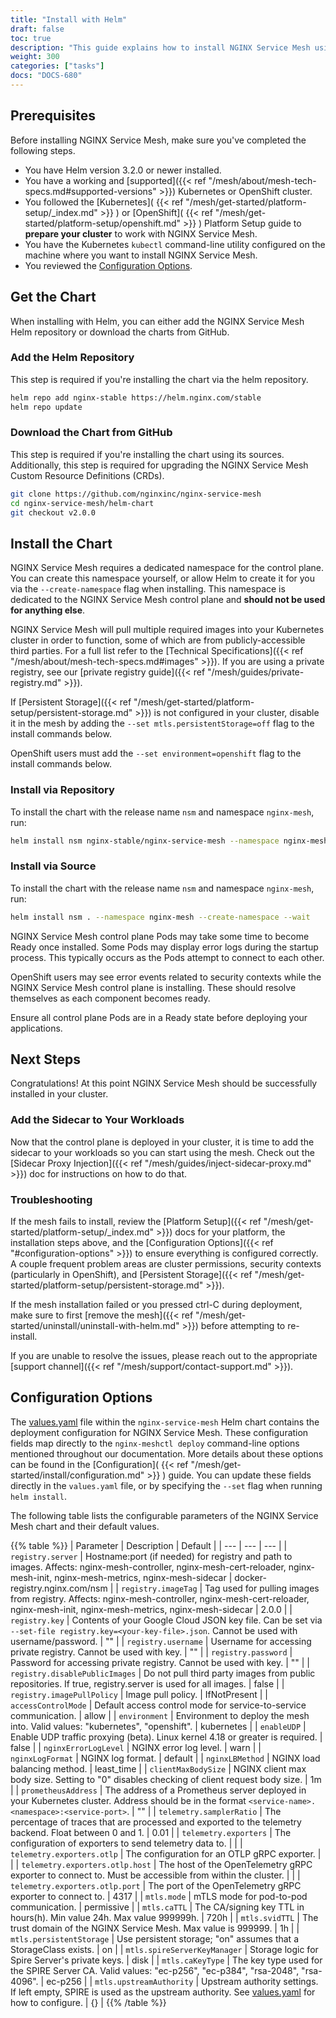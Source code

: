 ```yaml
---
title: "Install with Helm"
draft: false
toc: true
description: "This guide explains how to install NGINX Service Mesh using Helm."
weight: 300
categories: ["tasks"]
docs: "DOCS-680"
---
```


## Prerequisites

Before installing NGINX Service Mesh, make sure you've completed the following steps.

- You have Helm version 3.2.0 or newer installed.
- You have a working and [supported]({{< ref "/mesh/about/mesh-tech-specs.md#supported-versions" >}}) Kubernetes or OpenShift cluster.
- You followed the [Kubernetes]( {{< ref "/mesh/get-started/platform-setup/_index.md" >}} ) or [OpenShift]( {{< ref "/mesh/get-started/platform-setup/openshift.md" >}} ) Platform Setup guide to **prepare your cluster** to work with NGINX Service Mesh.
- You have the Kubernetes `kubectl` command-line utility configured on the machine where you want to install NGINX Service Mesh.
- You reviewed the [Configuration Options](#configuration-options).

## Get the Chart

When installing with Helm, you can either add the NGINX Service Mesh Helm repository or download the charts from GitHub.

### Add the Helm Repository

This step is required if you're installing the chart via the helm repository.

```bash
helm repo add nginx-stable https://helm.nginx.com/stable
helm repo update
```

### Download the Chart from GitHub

This step is required if you're installing the chart using its sources. Additionally, this step is required for upgrading the NGINX Service Mesh Custom Resource Definitions (CRDs).

```bash
git clone https://github.com/nginxinc/nginx-service-mesh
cd nginx-service-mesh/helm-chart
git checkout v2.0.0
```

## Install the Chart

NGINX Service Mesh requires a dedicated namespace for the control plane.
You can create this namespace yourself, or allow Helm to create it for you via the `--create-namespace` flag when installing.
This namespace is dedicated to the NGINX Service Mesh control plane and **should not be used for anything else**.

NGINX Service Mesh will pull multiple required images into your Kubernetes cluster in order to function, some of which are from publicly-accessible third parties. For a full list refer to the [Technical Specifications]({{< ref "/mesh/about/mesh-tech-specs.md#images" >}}). If you are using a private registry, see our [private registry guide]({{< ref "/mesh/guides/private-registry.md" >}}).


If [Persistent Storage]({{< ref "/mesh/get-started/platform-setup/persistent-storage.md" >}}) is not configured in your cluster, disable it in the mesh by adding the `--set mtls.persistentStorage=off` flag to the install commands below.

OpenShift users must add the `--set environment=openshift` flag to the install commands below.

### Install via Repository

To install the chart with the release name `nsm` and namespace `nginx-mesh`, run:

```bash
helm install nsm nginx-stable/nginx-service-mesh --namespace nginx-mesh --create-namespace --wait
```

### Install via Source

To install the chart with the release name `nsm` and namespace `nginx-mesh`, run:

```bash
helm install nsm . --namespace nginx-mesh --create-namespace --wait
```

NGINX Service Mesh control plane Pods may take some time to become Ready once installed.
Some Pods may display error logs during the startup process.
This typically occurs as the Pods attempt to connect to each other.

OpenShift users may see error events related to security contexts while the NGINX Service Mesh control plane is installing.
These should resolve themselves as each component becomes ready.

Ensure all control plane Pods are in a Ready state before deploying your applications.

## Next Steps

Congratulations! At this point NGINX Service Mesh should be successfully installed in your cluster.

### Add the Sidecar to Your Workloads

Now that the control plane is deployed in your cluster, it is time to add the sidecar to your workloads so you can start using the mesh.
Check out the [Sidecar Proxy Injection]({{< ref "/mesh/guides/inject-sidecar-proxy.md" >}}) doc for instructions on how to do that.

### Troubleshooting

If the mesh fails to install, review the [Platform Setup]({{< ref "/mesh/get-started/platform-setup/_index.md" >}}) docs for your platform, the installation steps above, and the [Configuration Options]({{< ref "#configuration-options" >}}) to ensure everything is configured correctly.
A couple frequent problem areas are cluster permissions, security contexts (particularly in OpenShift), and [Persistent Storage]({{< ref "/mesh/get-started/platform-setup/persistent-storage.md" >}}).

If the mesh installation failed or you pressed ctrl-C during deployment, make sure to first [remove the mesh]({{< ref "/mesh/get-started/uninstall/uninstall-with-helm.md" >}}) before attempting to re-install.

If you are unable to resolve the issues, please reach out to the appropriate [support channel]({{< ref "/mesh/support/contact-support.md" >}}).

## Configuration Options

The [values.yaml](https://github.com/nginxinc/nginx-service-mesh/blob/main/helm-chart/values.yaml) file within the `nginx-service-mesh` Helm chart contains the deployment configuration for NGINX Service Mesh.
These configuration fields map directly to the `nginx-meshctl deploy` command-line options mentioned throughout our documentation.
More details about these options can be found in the [Configuration]( {{< ref "/mesh/get-started/install/configuration.md" >}} ) guide.
You can update these fields directly in the `values.yaml` file, or by specifying the `--set` flag when running `helm install`.

The following table lists the configurable parameters of the NGINX Service Mesh chart and their default values.

{{% table %}}
| Parameter | Description | Default |
| --- | --- | --- |
| `registry.server` | Hostname:port (if needed) for registry and path to images. Affects: nginx-mesh-controller, nginx-mesh-cert-reloader, nginx-mesh-init, nginx-mesh-metrics, nginx-mesh-sidecar | docker-registry.nginx.com/nsm |
| `registry.imageTag` | Tag used for pulling images from registry. Affects: nginx-mesh-controller, nginx-mesh-cert-reloader, nginx-mesh-init, nginx-mesh-metrics, nginx-mesh-sidecar | 2.0.0 |
| `registry.key` | Contents of your Google Cloud JSON key file. Can be set via `--set-file registry.key=<your-key-file>.json`. Cannot be used with username/password. | "" |
| `registry.username` | Username for accessing private registry. Cannot be used with key. | "" |
| `registry.password` | Password for accessing private registry. Cannot be used with key. | "" |
| `registry.disablePublicImages` | Do not pull third party images from public repositories. If true, registry.server is used for all images. | false |
| `registry.imagePullPolicy` | Image pull policy. | IfNotPresent |
| `accessControlMode` | Default access control mode for service-to-service communication. | allow |
| `environment` | Environment to deploy the mesh into. Valid values: "kubernetes", "openshift". | kubernetes |
| `enableUDP` | Enable UDP traffic proxying (beta). Linux kernel 4.18 or greater is required. | false |
| `nginxErrorLogLevel` | NGINX error log level. | warn |
| `nginxLogFormat` | NGINX log format. | default |
| `nginxLBMethod` | NGINX load balancing method. | least_time |
| `clientMaxBodySize` | NGINX client max body size. Setting to "0" disables checking of client request body size. | 1m |
| `prometheusAddress` | The address of a Prometheus server deployed in your Kubernetes cluster. Address should be in the format `<service-name>.<namespace>:<service-port>`. | "" |
| `telemetry.samplerRatio` | The percentage of traces that are processed and exported to the telemetry backend. Float between 0 and 1. | 0.01 |
| `telemetry.exporters` | The configuration of exporters to send telemetry data to. | |
| `telemetry.exporters.otlp` | The configuration for an OTLP gRPC exporter. | |
| `telemetry.exporters.otlp.host` | The host of the OpenTelemetry gRPC exporter to connect to. Must be accessible from within the cluster. | |
| `telemetry.exporters.otlp.port` | The port of the OpenTelemetry gRPC exporter to connect to. | 4317 |
| `mtls.mode` | mTLS mode for pod-to-pod communication. | permissive |
| `mtls.caTTL` | The CA/signing key TTL in hours(h). Min value 24h. Max value 999999h. | 720h |
| `mtls.svidTTL` | The trust domain of the NGINX Service Mesh. Max value is 999999. | 1h |
| `mtls.persistentStorage` | Use persistent storage; "on" assumes that a StorageClass exists. | on |
| `mtls.spireServerKeyManager` | Storage logic for Spire Server's private keys. | disk |
| `mtls.caKeyType` | The key type used for the SPIRE Server CA. Valid values: "ec-p256", "ec-p384", "rsa-2048", "rsa-4096". | ec-p256 |
| `mtls.upstreamAuthority` | Upstream authority settings. If left empty, SPIRE is used as the upstream authority. See [values.yaml](https://github.com/nginxinc/nginx-service-mesh/blob/main/helm-chart/values.yaml) for how to configure. | {} |
{{% /table %}}
